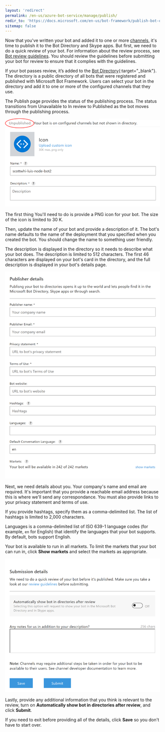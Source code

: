 ```yaml
---
layout: 'redirect'
permalink: /en-us/azure-bot-service/manage/publish/
redir_to: 'https://docs.microsoft.com/en-us/bot-framework/publish-bot-overview'
sitemap: false
---
```


Now that you've written your bot and added it to one or more [channels](/en-us/azure-bot-service/manage/channels/), it's time to publish it to the Bot Directory and Skype apps. But first, we need to do a quick review of your bot. For information about the review process, see [Bot review guidelines](/en-us/directory/review-guidelines/). You should review the guidelines before submitting your bot for review to ensure that it complies with the guidelines. 

If your bot passes review, it’s added to the [Bot Directory](https://bots.botframework.com/){:target="_blank"}. The directory is a public directory of all bots that were registered and published with Microsoft Bot Framework. Users can select your bot in the directory and add it to one or more of the configured channels that they use.

The Publish page provides the status of the publishing process. The status transitions from Unavailable to In review to Published as the bot moves through the publishing process.

[![publish 1](/en-us/images/azure-bots/azure_publish1.png)](/en-us/images/azure-bots/azure_publish1.png)

The first thing You'll need to do is provide a PNG icon for your bot. The size of the icon is limited to 30 K.  

Then, update the name of your bot and provide a description of it. The bot's name defaults to the name of the deployment that you specified when you created the bot. You should change the name to something user friendly.  

The description is displayed in the directory so it needs to describe what your bot does. The description is limited to 512 characters. The first 46 characters are displayed on your bot's card in the directory, and the full description is displayed in your bot's details page.

[![publish 2](/en-us/images/azure-bots/azure_publish2.png)](/en-us/images/azure-bots/azure_publish2.png)

Next, we need details about you. Your company's name and email are required. It's important that you provide a reachable email address because this is where we'll send any correspondance. You must also provide links to your privacy statement and terms of use.

If you provide hashtags, specify them as a comma-delimited list. The list of hashtags is limited to 2,000 characters.

Languages is a comma-delimited list of ISO 639-1 language codes (for example, `en` for English) that identify the languages that your bot supports. By default, bots support English.

Your bot is available to run in all markets. To limit the markets that your bot can run in, click **Show markets** and select the markets as appropriate.

[![publish 3](/en-us/images/azure-bots/azure_publish3.png)](/en-us/images/azure-bots/azure_publish3.png)

Lastly, provide any additional information that you think is relevant to the review, turn on **Automatically show bot in directories after review**, and click **Submit**.

If you need to exit before providing all of the details, click **Save** so you don't have to start over.